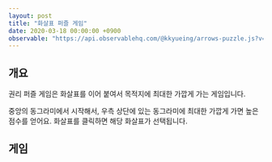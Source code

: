 ```yaml
---
layout: post
title: "화살표 퍼즐 게임"
date: 2020-03-18 00:00:00 +0900
observable: "https://api.observablehq.com/@kkyueing/arrows-puzzle.js?v=3"
---
```

## 개요

권리 퍼즐 게임은 화살표를 이어 붙여서 목적지에 최대한 가깝게 가는 게임입니다.

중앙의 동그라미에서 시작해서, 우측 상단에 있는 동그라미에 최대한 가깝게 가면 높은 점수를 얻어요. 화살표를 클릭하면 해당 화살표가 선택됩니다.

## 게임

<div id="ob-sceneArrows" class="ob-block"></div>

<div id="ob-sceneResult" class="ob-block"></div>
